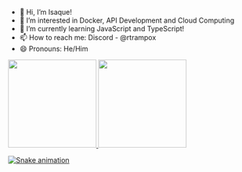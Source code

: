 - 👋 Hi, I’m Isaque!
- 👀 I’m interested in Docker, API Development and Cloud Computing
- 🌱 I’m currently learning JavaScript and TypeScript!
- 📫 How to reach me: Discord - @rtrampox
- 😄 Pronouns: He/Him

<div>
<a href="https://github.com/rtrampox">
<img loading="lazy" height="180em" src="https://github-readme-stats.vercel.app/api/top-langs/?username=rtrampox&layout=compact&langs_count=7&theme=dracula"/>
<img loading="lazy" height="180em" src="https://github-readme-stats.vercel.app/api?username=rtrampox&show_icons=true&theme=dracula&include_all_commits=true&count_private=true"/>
</div>

![Snake animation](https://github.com/rtrampox/rtrampox/blob/output/github-contribution-grid-snake.svg)

<!---
rtrampox/rtrampox is a ✨ special ✨ repository because its `README.md` (this file) appears on your GitHub profile.
You can click the Preview link to take a look at your changes.
--->
